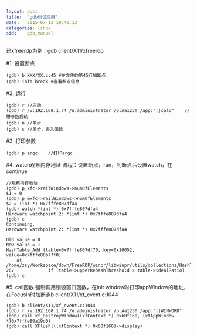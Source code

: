 ```yaml
---
layout: post
title:  "gdb调试应用"
date:   2015-07-13 19:40:13
categories: linux
sid:    gdb_manual
---
```


已xfreerdp为例：gdb client/X11/xfreerdp

#1. 设置断点

	(gdb) b XXX/XX.c:45 #在文件的第45行加断点
	(gdb) info break #查看断点信息

#2. 运行
	
	(gdb) r	//启动
	(gdb) r /v:192.168.1.74 /u:administrator /p:Aa123! /app:"||calc"	//带参数启动
	(gdb) n	//单步
	(gdb) s //单步，进入函数	

#3. 打印参数

	(gdb) p argc	//打印argc

#4. watch观察内存地址
流程：设置断点，run，到断点后设置watch，在continue

	//观察内存地址
	(gdb) p xfc->railWindows->numOfElements 
	$1 = 0
	(gdb) p &xfc->railWindows->numOfElements 
	$2 = (int *) 0x7fffe807dfa4
	(gdb) watch *(int *) 0x7fffe807dfa4
	Hardware watchpoint 2: *(int *) 0x7fffe807dfa4
	(gdb) c
	Continuing.
	Hardware watchpoint 2: *(int *) 0x7fffe807dfa4
	
	Old value = 0
	New value = 1
	HashTable_Add (table=0x7fffe807df70, key=0x10052, value=0x7fffe80b77f0)
	    at /home/zsy/Workspace/down/FreeRDP/winpr/libwinpr/utils/collections/HashTable.c:267
	267				if (table->upperRehashThreshold > table->idealRatio)
	(gdb) c

#5. call函数
强制调用销毁窗口函数，在init window时打印appWindow的地址，在FocusIn时加断点b client/X11/xf_event.c:1044

	(gdb) b client/X11/xf_event.c:1044
	(gdb) r /v:192.168.1.74 /u:administrator /p:Aa123! /app:"||WINWORD"
	(gdb) call xf_DestroyWindow((xfContext *) 0x60f160, (xfAppWindow *)0x7fffe80a19d0)
	(gdb) call XFlush(((xfContext *) 0x60f160)->display)

	
